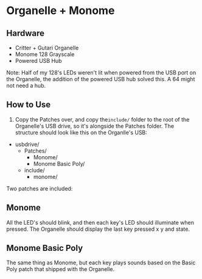 # Organelle + Monome

## Hardware

  - Critter + Gutari Organelle
  - Monome 128 Grayscale
  - Powered USB Hub

Note: Half of my 128's LEDs weren't lit when powered from the USB port on the Organelle, the addition of the powered USB hub solved this. A 64 might not need a hub.

## How to Use

1. Copy the Patches over, and copy the`include/` folder to the root of the Organelle's USB drive, so it's alongside the Patches folder. The structure should look like this on the Organlle's USB:

- usbdrive/
  - Patches/
    - Monome/
    - Monome Basic Poly/
  - include/
    - monome/

Two patches are included:

## Monome

All the LED's should blink, and then each key's LED should illuminate when pressed. The Organelle should display the last key pressed x y and state.

## Monome Basic Poly

The same thing as Monome, but each key plays sounds based on the Basic Poly patch that shipped with the Organelle.
